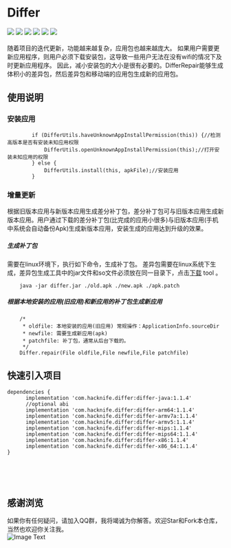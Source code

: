 # Differ
[![](https://img.shields.io/badge/platform-android-orange.svg)](https://github.com/hacknife) [![](https://img.shields.io/badge/language-java-yellow.svg)](https://github.com/hacknife) [![](https://img.shields.io/badge/Jcenter-1.1.4-brightgreen.svg)](https://github.com/hacknife) [![](https://img.shields.io/badge/build-passing-brightgreen.svg)](https://github.com/hacknife) [![](https://img.shields.io/badge/license-apache--2.0-green.svg)](https://github.com/hacknife) [![](https://img.shields.io/badge/api-19+-green.svg)](https://github.com/hacknife)<br/><br/>
随着项目的迭代更新，功能越来越复杂，应用包也越来越庞大。 如果用户需要更新应用程序，则用户必须下载安装包，这导致一些用户无法在没有wifi的情况下及时更新应用程序。 因此，减小安装包的大小是很有必要的。DifferRepair能够生成体积小的差异包，然后差异包和移动端的应用包生成新的应用包。
## 使用说明

### 安装应用
```
        if (DifferUtils.haveUnknownAppInstallPermission(this)) {//检测高版本是否有安装未知应用权限
            DifferUtils.openUnknownAppInstallPermission(this);//打开安装未知应用的权限
        } else {
            DifferUtils.install(this, apkFile);//安装应用
        }
```
### 增量更新
根据旧版本应用与新版本应用生成差分补丁包，差分补丁包可与旧版本应用生成新版本应用。用户通过下载的差分补丁包(比完成的应用小很多)与旧版本应用(手机中系统会自动备份Apk)生成新版本应用，安装生成的应用达到升级的效果。
##### 生成补丁包
需要在linux环境下，执行如下命令，生成补丁包。
差异包需要在linux系统下生成，差异包生成工具中的jar文件和so文件必须放在同一目录下，点击[下载](https://raw.githubusercontent.com/hacknife/Differ/master/PatchTool.zip) tool 。
```
	java -jar differ.jar ./old.apk ./new.apk ./apk.patch
```

##### 根据本地安装的应用(旧应用)和新应用的补丁包生成新应用
```
    /*
     * oldfile: 本地安装的应用(旧应用) 常规操作：ApplicationInfo.sourceDir
     * newfile: 需要生成新应用(apk)
     * patchfile: 补丁包，通常从后台下载的。
     */
    Differ.repair(File oldfile,File newfile,File patchfile)
```

## 快速引入项目
```
dependencies {
	  implementation 'com.hacknife.differ:differ-java:1.1.4'
	  //optional abi
	  implementation 'com.hacknife.differ:differ-arm64:1.1.4'
	  implementation 'com.hacknife.differ:differ-armv7a:1.1.4'
	  implementation 'com.hacknife.differ:differ-armv5:1.1.4'
	  implementation 'com.hacknife.differ:differ-mips:1.1.4'
	  implementation 'com.hacknife.differ:differ-mips64:1.1.4'
	  implementation 'com.hacknife.differ:differ-x86:1.1.4'
	  implementation 'com.hacknife.differ:differ-x86_64:1.1.4'
}
```

<br><br><br>
## 感谢浏览
如果你有任何疑问，请加入QQ群，我将竭诚为你解答。欢迎Star和Fork本仓库，当然也欢迎你关注我。
<br>
![Image Text](https://github.com/hacknife/CarouselBanner/blob/master/qq_group.png)
